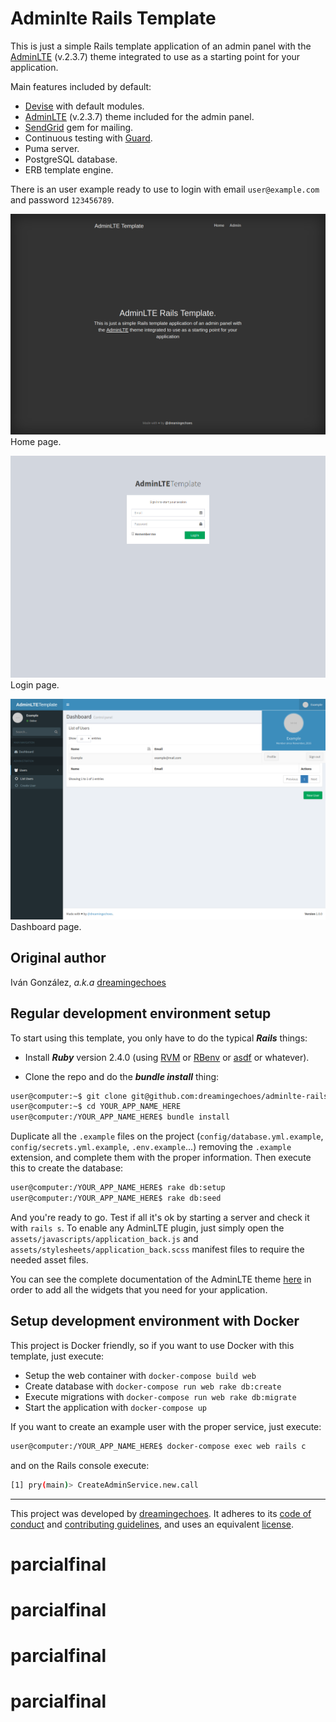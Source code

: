 Adminlte Rails Template
=======================

This is just a simple Rails template application of an admin panel with the [AdminLTE](https://almsaeedstudio.com/) (v.2.3.7) theme integrated to use as a starting point for your application.

Main features included by default:

- [Devise](https://github.com/plataformatec/devise) with default modules.
- [AdminLTE](https://almsaeedstudio.com/) (v.2.3.7) theme included for the admin panel.
- [SendGrid](https://github.com/stephenb/sendgrid) gem for mailing.
- Continuous testing with [Guard](https://github.com/guard/guard).
- Puma server.
- PostgreSQL database.
- ERB template engine.

There is an user example ready to use to login with email `user@example.com` and password `123456789`.

![Home Page](app/assets/images/front/screenshots/screenshot1.png)
Home page.

![Login Page](app/assets/images/front/screenshots/screenshot2.png)
Login page.

![Dashboard Page](app/assets/images/front/screenshots/screenshot3.png)
Dashboard page.

Original author
---------------

Iván González, *a.k.a* [dreamingechoes](https://github.com/dreamingechoes)

Regular development environment setup
-------------------------------------

To start using this template, you only have to do the typical ***Rails*** things:

* Install ***Ruby*** version 2.4.0 (using [RVM](https://github.com/rvm/rvm) or [RBenv](https://github.com/sstephenson/rbenv) or [asdf](https://github.com/asdf-vm/asdf) or whatever).

* Clone the repo and do the ***bundle install*** thing:

```sh
user@computer:~$ git clone git@github.com:dreamingechoes/adminlte-rails-template.git YOUR_APP_NAME_HERE
user@computer:~$ cd YOUR_APP_NAME_HERE
user@computer:/YOUR_APP_NAME_HERE$ bundle install
```

Duplicate all the `.example` files on the project (`config/database.yml.example`, `config/secrets.yml.example`, `.env.example`...) removing the `.example` extension, and complete them with the proper information. Then execute this to create the database:

```sh
user@computer:/YOUR_APP_NAME_HERE$ rake db:setup
user@computer:/YOUR_APP_NAME_HERE$ rake db:seed
```

And you're ready to go. Test if all it's ok by starting a server and check it with `rails s`. To enable any AdminLTE plugin, just simply open the `assets/javascripts/application_back.js` and `assets/stylesheets/application_back.scss` manifest files to require the needed asset files.

You can see the complete documentation of the AdminLTE theme [here](https://almsaeedstudio.com/themes/AdminLTE/documentation/index.html) in order to add all the widgets that you need for your application.

Setup development environment with Docker
-----------------------------------------

This project is Docker friendly, so if you want to use Docker with this template, just execute:

* Setup the web container with `docker-compose build web`
* Create database with `docker-compose run web rake db:create`
* Execute migrations with `docker-compose run web rake db:migrate`
* Start the application with `docker-compose up`

If you want to create an example user with the proper service, just execute:

```sh
user@computer:/YOUR_APP_NAME_HERE$ docker-compose exec web rails c
```

and on the Rails console execute:

```sh
[1] pry(main)> CreateAdminService.new.call
```

----------------------------

This project was developed by [dreamingechoes](https://github.com/dreamingechoes).
It adheres to its [code of conduct](https://github.com/dreamingechoes/base/blob/master/files/CODE_OF_CONDUCT.md) and
[contributing guidelines](https://github.com/dreamingechoes/base/blob/master/files/CONTRIBUTING.md), and uses an equivalent [license](https://github.com/dreamingechoes/base/blob/master/files/LICENSE).
# parcialfinal
# parcialfinal
# parcialfinal
# parcialfinal
